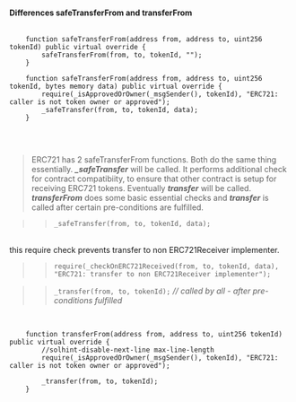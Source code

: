#### Differences safeTransferFrom and transferFrom

```sol

    function safeTransferFrom(address from, address to, uint256 tokenId) public virtual override {
        safeTransferFrom(from, to, tokenId, "");
    }
    
    function safeTransferFrom(address from, address to, uint256 tokenId, bytes memory data) public virtual override {
        require(_isApprovedOrOwner(_msgSender(), tokenId), "ERC721: caller is not token owner or approved");
        _safeTransfer(from, to, tokenId, data);
    }
    
```
<br />


> ERC721 has 2 safeTransferFrom functions. Both do the same thing essentially. ***_safeTransfer*** will be called. It performs additional 
> check for contract compatibiity, to ensure that other contract is setup for receiving ERC721 tokens. Eventually ***_transfer_*** will be 
> called. ***_transferFrom_*** does some basic essential checks and ***_transfer_*** is called after certain pre-conditions are fulfilled.

>>```_safeTransfer(from, to, tokenId, data);```
<br />
this require check prevents transfer to non ERC721Receiver implementer.


>>```require(_checkOnERC721Received(from, to, tokenId, data), "ERC721: transfer to non ERC721Receiver implementer");```

>>```_transfer(from, to, tokenId);``` _// called by all - after pre-conditions fulfilled_
<br />

```sol
    function transferFrom(address from, address to, uint256 tokenId) public virtual override {
        //solhint-disable-next-line max-line-length
        require(_isApprovedOrOwner(_msgSender(), tokenId), "ERC721: caller is not token owner or approved");

        _transfer(from, to, tokenId);
    }
```


